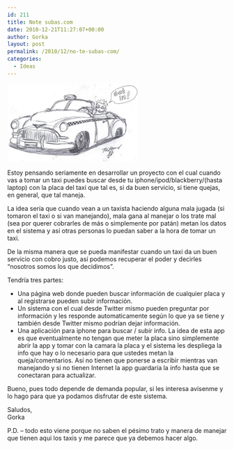 ```yaml
---
id: 211
title: Note subas.com
date: 2010-12-21T11:27:07+00:00
author: Gorka
layout: post
permalink: /2010/12/no-te-subas-com/
categories:
  - Ideas
---
```

<img style="margin: auto;" src="/public/img/2010/12/no-te-subas.jpg" alt="No te subas" />

Estoy pensando seriamente en desarrollar un proyecto con el cual cuando vas a tomar un taxi puedes buscar desde tu iphone/ipod/blackberry/(hasta laptop) con la placa del taxi que tal es, si da buen servicio, si tiene quejas, en general, que tal maneja.

La idea sería que cuando vean a un taxista haciendo alguna mala jugada (si tomaron el taxi o si van manejando), mala gana al manejar o los trate mal (sea por querer cobrarles de más o simplemente por patán) metan los datos en el sistema y así otras personas lo puedan saber a la hora de tomar un taxi.

De la misma manera que se pueda manifestar cuando un taxi da un buen servicio con cobro justo, así podemos recuperar el poder y decirles “nosotros somos los que decidimos”.

Tendría tres partes:

- Una página web donde pueden buscar información de cualquier placa y al registrarse pueden subir información.
- Un sistema con el cual desde Twitter mismo pueden preguntar por información y les responde automaticamente según lo que ya se tiene y también desde Twitter mismo podrían dejar información.
- Una aplicación para iphone para buscar / subir info. La idea de esta app es que eventualmente no tengan que meter la placa sino simplemente abrir la app y tomar con la camara la placa y el sistema les despliega la info que hay o lo necesario para que ustedes metan la queja/comentarios. Así no tienen que ponerse a escribir mientras van manejando y si no tienen Internet la app guardaría la info hasta que se conectaran para actualizar.

Bueno, pues todo depende de demanda  popular, si les interesa avísenme y lo hago para que ya podamos disfrutar de este sistema.

Saludos,<br />
Gorka

P.D. – todo esto viene porque no saben el pésimo trato y manera de manejar que tienen aqui los taxis y me parece que ya debemos hacer algo.
